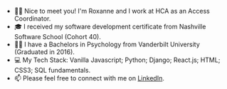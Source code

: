 - 👩‍💻 Nice to meet you! I'm Roxanne and I work at HCA as an Access Coordinator. 
- 🎓 I received my software development certificate from Nashville Software School (Cohort 40).
- 👩‍🎓 I have a Bachelors in Psychology from Vanderbilt University (Graduated in 2016).
- 💻 My Tech Stack: Vanilla Javascript; Python; Django; React.js; HTML; CSS3; SQL fundamentals.
- 📫 Please feel free to connect with me on [LinkedIn](www.linkedin.com/in/rsnasraty). 

<!--
**rsnasraty/rsnasraty** is a ✨ _special_ ✨ repository because its `README.md` (this file) appears on your GitHub profile.

Here are some ideas to get you started:

- 🔭 I’m currently working on ...
- 🌱 I’m currently learning ...
- 👯 I’m looking to collaborate on ...
- 🤔 I’m looking for help with ...
- 💬 Ask me about ...
- 📫 How to reach me: ...
- 😄 Pronouns: ...
- ⚡ Fun fact: ...
-->

